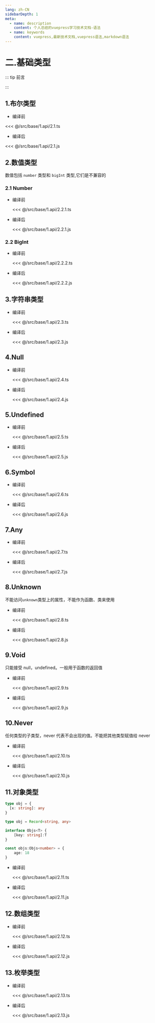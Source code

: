 ```yaml
---
lang: zh-CN
sidebarDepth: 1
meta:
  - name: description
    content: 个人总结的vuepress学习技术文档-语法
  - name: keywords
    content: vuepress,最新技术文档,vuepress语法,markdown语法
---
```


# 二.基础类型

::: tip 前言

:::

## 1.布尔类型

- 编译前

<<< @/src/base/1.api/2.1.ts

- 编译后

<<< @/src/base/1.api/2.1.js

## 2.数值类型

数值包括 `number` 类型和 `bigInt` 类型,它们是不兼容的

### 2.1 Number

- 编译前

  <<< @/src/base/1.api/2.2.1.ts

- 编译后

  <<< @/src/base/1.api/2.2.1.js

### 2.2 BigInt

- 编译前

  <<< @/src/base/1.api/2.2.2.ts

- 编译后

  <<< @/src/base/1.api/2.2.2.js

## 3.字符串类型

- 编译前

  <<< @/src/base/1.api/2.3.ts

- 编译后

  <<< @/src/base/1.api/2.3.js

## 4.Null

- 编译前

  <<< @/src/base/1.api/2.4.ts

- 编译后

  <<< @/src/base/1.api/2.4.js

## 5.Undefined

- 编译前

  <<< @/src/base/1.api/2.5.ts

- 编译后

  <<< @/src/base/1.api/2.5.js

## 6.Symbol

- 编译前

  <<< @/src/base/1.api/2.6.ts

- 编译后

  <<< @/src/base/1.api/2.6.js

## 7.Any

- 编译前

  <<< @/src/base/1.api/2.7.ts

- 编译后

  <<< @/src/base/1.api/2.7.js

## 8.Unknown

不能访问`unknown`类型上的属性，不能作为函数、类来使用

- 编译前

  <<< @/src/base/1.api/2.8.ts

- 编译后

  <<< @/src/base/1.api/2.8.js

## 9.Void

只能接受 null，undefined。一般用于函数的返回值

- 编译前

  <<< @/src/base/1.api/2.9.ts

- 编译后

  <<< @/src/base/1.api/2.9.js

## 10.Never

任何类型的子类型，never 代表不会出现的值。不能把其他类型赋值给 never

- 编译前

  <<< @/src/base/1.api/2.10.ts

- 编译后

  <<< @/src/base/1.api/2.10.js

## 11.对象类型

```ts
type obj = {
  [x: string]: any
}
```

```ts
type obj = Record<string, any>
```

```ts
interface Objs<T> {
    [key: string]:T
}

const objs:Objs<number> = {
    age: 18
}
```

- 编译前

  <<< @/src/base/1.api/2.11.ts

- 编译后

  <<< @/src/base/1.api/2.11.js

## 12.数组类型

<!-- ### 5.1 固定长度类型

- 元组类型（tuple）：表示已知元素数量和类型的数组

```ts
let tuple: [string, number, boolean] = ["hello", 10, true]
tuple.push("abc") //在元组中增加数据，只能增加元组中存放的类型
```

### 5.2 ≈

```ts
let arr1: number[] = [1, 2, 3]
let arr2: string[] = ["1", "2", "3"]
let arr3: (number | string)[] = [1, "2", 3]
```

### 5.3 不定长度类型

- 使用泛型方式来声明

```ts
let arr: Array<T> = [1, 2, 3]
```

```ts
let arr4: Array<number | string> = [1, "2", 3]
``` -->
- 编译前

  <<< @/src/base/1.api/2.12.ts

- 编译后

  <<< @/src/base/1.api/2.12.js

## 13.枚举类型

<!-- 使⽤枚举我们可以定义⼀些带名字的常量

```ts
enum USER_ROLE {
  USER, // 默认从0开始
  ADMIN,
  MANAGER,
}
// {0: "USER", 1: "ADMIN", 2: "MANAGER", USER: 0, ADMIN: 1, MANAGER: 2}
```

数字枚举除了⽀持 从成员名称到成员值 的普通映射之外，它还⽀持 从成员值到成员名称 的反向映射

- 异构枚举
  异构枚举的成员值是数字和字符串的混合

```ts
enum USER_ROLE {
  USER = "user",
  ADMIN = 1,
  MANAGER,
}
```

- 常量枚举

```ts
const enum USER_ROLE {
  USER,
  ADMIN,
  MANAGER,
}
``` -->
- 编译前

  <<< @/src/base/1.api/2.13.ts

- 编译后

  <<< @/src/base/1.api/2.13.js
